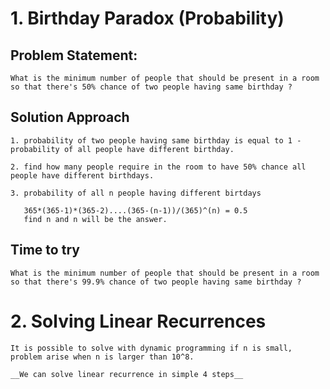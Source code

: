 # 1. Birthday Paradox (Probability)
## Problem Statement:
    What is the minimum number of people that should be present in a room so that there's 50% chance of two people having same birthday ?

## Solution Approach
    1. probability of two people having same birthday is equal to 1 - probability of all people have different birthday.

    2. find how many people require in the room to have 50% chance all people have different birthdays.

    3. probability of all n people having different birtdays

       365*(365-1)*(365-2)....(365-(n-1))/(365)^(n) = 0.5
       find n and n will be the answer.


## Time to try
    What is the minimum number of people that should be present in a room so that there's 99.9% chance of two people having same birthday ?


# 2. Solving Linear Recurrences
    It is possible to solve with dynamic programming if n is small, problem arise when n is larger than 10^8.

    __We can solve linear recurrence in simple 4 steps__

    